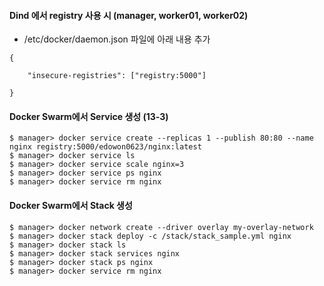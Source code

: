 #### Dind 에서 registry 사용 시 (manager, worker01, worker02)
- /etc/docker/daemon.json 파일에 아래 내용 추가
````
{

    "insecure-registries": ["registry:5000"]

}
````

#### Docker Swarm에서 Service 생성 (13-3)
````
$ manager> docker service create --replicas 1 --publish 80:80 --name nginx registry:5000/edowon0623/nginx:latest
$ manager> docker service ls 
$ manager> docker service scale nginx=3
$ manager> docker service ps nginx
$ manager> docker service rm nginx
````


#### Docker Swarm에서 Stack 생성
````
$ manager> docker network create --driver overlay my-overlay-network
$ manager> docker stack deploy -c /stack/stack_sample.yml nginx
$ manager> docker stack ls 
$ manager> docker stack services nginx 
$ manager> docker stack ps nginx
$ manager> docker service rm nginx
````



